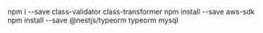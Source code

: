 npm i --save class-validator class-transformer
npm install --save aws-sdk
npm install --save @nestjs/typeorm typeorm mysql